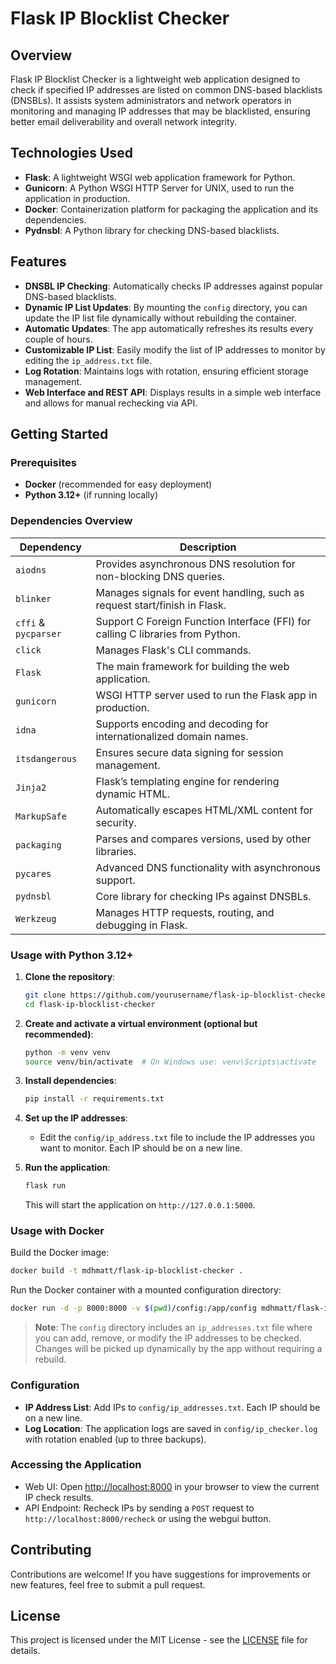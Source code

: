 # Flask IP Blocklist Checker

## Overview

Flask IP Blocklist Checker is a lightweight web application designed to check if specified IP addresses are listed on common DNS-based blacklists (DNSBLs). It assists system administrators and network operators in monitoring and managing IP addresses that may be blacklisted, ensuring better email deliverability and overall network integrity.

## Technologies Used

- **Flask**: A lightweight WSGI web application framework for Python.
- **Gunicorn**: A Python WSGI HTTP Server for UNIX, used to run the application in production.
- **Docker**: Containerization platform for packaging the application and its dependencies.
- **Pydnsbl**: A Python library for checking DNS-based blacklists.

## Features

- **DNSBL IP Checking**: Automatically checks IP addresses against popular DNS-based blacklists.
- **Dynamic IP List Updates**: By mounting the `config` directory, you can update the IP list file dynamically without rebuilding the container.
- **Automatic Updates**: The app automatically refreshes its results every couple of hours.
- **Customizable IP List**: Easily modify the list of IP addresses to monitor by editing the `ip_address.txt` file.
- **Log Rotation**: Maintains logs with rotation, ensuring efficient storage management.
- **Web Interface and REST API**: Displays results in a simple web interface and allows for manual rechecking via API.

## Getting Started

### Prerequisites

- **Docker** (recommended for easy deployment)
- **Python 3.12+** (if running locally)

### Dependencies Overview

| Dependency | Description |
|------------|-------------|
| `aiodns` | Provides asynchronous DNS resolution for non-blocking DNS queries. |
| `blinker` | Manages signals for event handling, such as request start/finish in Flask. |
| `cffi` & `pycparser` | Support C Foreign Function Interface (FFI) for calling C libraries from Python. |
| `click` | Manages Flask's CLI commands. |
| `Flask` | The main framework for building the web application. |
| `gunicorn` | WSGI HTTP server used to run the Flask app in production. |
| `idna` | Supports encoding and decoding for internationalized domain names. |
| `itsdangerous` | Ensures secure data signing for session management. |
| `Jinja2` | Flask’s templating engine for rendering dynamic HTML. |
| `MarkupSafe` | Automatically escapes HTML/XML content for security. |
| `packaging` | Parses and compares versions, used by other libraries. |
| `pycares` | Advanced DNS functionality with asynchronous support. |
| `pydnsbl` | Core library for checking IPs against DNSBLs. |
| `Werkzeug` | Manages HTTP requests, routing, and debugging in Flask. |

### Usage with Python 3.12+

1. **Clone the repository**:
   ```bash
   git clone https://github.com/yourusername/flask-ip-blocklist-checker.git
   cd flask-ip-blocklist-checker
   ```

2. **Create and activate a virtual environment (optional but recommended)**:
   ```bash
   python -m venv venv
   source venv/bin/activate  # On Windows use: venv\Scripts\activate
   ```

3. **Install dependencies**:
   ```bash
   pip install -r requirements.txt
   ```

4. **Set up the IP addresses**:
   - Edit the `config/ip_address.txt` file to include the IP addresses you want to monitor. Each IP should be on a new line.

5. **Run the application**:
   ```bash
   flask run
   ```

   This will start the application on `http://127.0.0.1:5000`.

### Usage with Docker

Build the Docker image:
```bash
docker build -t mdhmatt/flask-ip-blocklist-checker .
```

Run the Docker container with a mounted configuration directory:
```bash
docker run -d -p 8000:8000 -v $(pwd)/config:/app/config mdhmatt/flask-ip-blocklist-checker
```

> **Note**: The `config` directory includes an `ip_addresses.txt` file where you can add, remove, or modify the IP addresses to be checked. Changes will be picked up dynamically by the app without requiring a rebuild.

### Configuration

- **IP Address List**: Add IPs to `config/ip_addresses.txt`. Each IP should be on a new line.
- **Log Location**: The application logs are saved in `config/ip_checker.log` with rotation enabled (up to three backups).

### Accessing the Application

- Web UI: Open [http://localhost:8000](http://localhost:8000) in your browser to view the current IP check results.
- API Endpoint: Recheck IPs by sending a `POST` request to `http://localhost:8000/recheck` or using the webgui button.

## Contributing

Contributions are welcome! If you have suggestions for improvements or new features, feel free to submit a pull request.

## License

This project is licensed under the MIT License - see the [LICENSE](LICENSE) file for details.
```
